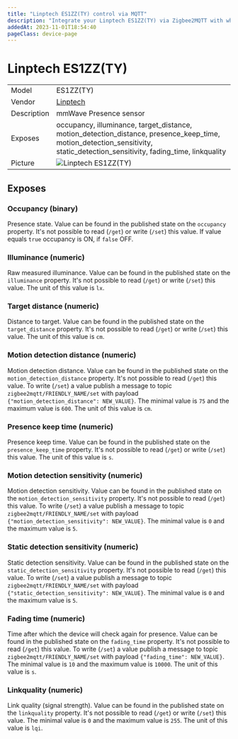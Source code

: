 ```yaml
---
title: "Linptech ES1ZZ(TY) control via MQTT"
description: "Integrate your Linptech ES1ZZ(TY) via Zigbee2MQTT with whatever smart home infrastructure you are using without the vendor's bridge or gateway."
addedAt: 2023-11-01T18:54:40
pageClass: device-page
---
```


<!-- !!!! -->
<!-- ATTENTION: This file is auto-generated through docgen! -->
<!-- You can only edit the "Notes"-Section between the two comment lines "Notes BEGIN" and "Notes END". -->
<!-- Do not use h1 or h2 heading within "## Notes"-Section. -->
<!-- !!!! -->

# Linptech ES1ZZ(TY)

|     |     |
|-----|-----|
| Model | ES1ZZ(TY)  |
| Vendor  | [Linptech](/supported-devices/#v=Linptech)  |
| Description | mmWave Presence sensor |
| Exposes | occupancy, illuminance, target_distance, motion_detection_distance, presence_keep_time, motion_detection_sensitivity, static_detection_sensitivity, fading_time, linkquality |
| Picture | ![Linptech ES1ZZ(TY)](https://www.zigbee2mqtt.io/images/devices/ES1ZZ(TY).jpg) |


<!-- Notes BEGIN: You can edit here. Add "## Notes" headline if not already present. -->


<!-- Notes END: Do not edit below this line -->




## Exposes

### Occupancy (binary)
Presence state.
Value can be found in the published state on the `occupancy` property.
It's not possible to read (`/get`) or write (`/set`) this value.
If value equals `true` occupancy is ON, if `false` OFF.

### Illuminance (numeric)
Raw measured illuminance.
Value can be found in the published state on the `illuminance` property.
It's not possible to read (`/get`) or write (`/set`) this value.
The unit of this value is `lx`.

### Target distance (numeric)
Distance to target.
Value can be found in the published state on the `target_distance` property.
It's not possible to read (`/get`) or write (`/set`) this value.
The unit of this value is `cm`.

### Motion detection distance (numeric)
Motion detection distance.
Value can be found in the published state on the `motion_detection_distance` property.
It's not possible to read (`/get`) this value.
To write (`/set`) a value publish a message to topic `zigbee2mqtt/FRIENDLY_NAME/set` with payload `{"motion_detection_distance": NEW_VALUE}`.
The minimal value is `75` and the maximum value is `600`.
The unit of this value is `cm`.

### Presence keep time (numeric)
Presence keep time.
Value can be found in the published state on the `presence_keep_time` property.
It's not possible to read (`/get`) or write (`/set`) this value.
The unit of this value is `s`.

### Motion detection sensitivity (numeric)
Motion detection sensitivity.
Value can be found in the published state on the `motion_detection_sensitivity` property.
It's not possible to read (`/get`) this value.
To write (`/set`) a value publish a message to topic `zigbee2mqtt/FRIENDLY_NAME/set` with payload `{"motion_detection_sensitivity": NEW_VALUE}`.
The minimal value is `0` and the maximum value is `5`.

### Static detection sensitivity (numeric)
Static detection sensitivity.
Value can be found in the published state on the `static_detection_sensitivity` property.
It's not possible to read (`/get`) this value.
To write (`/set`) a value publish a message to topic `zigbee2mqtt/FRIENDLY_NAME/set` with payload `{"static_detection_sensitivity": NEW_VALUE}`.
The minimal value is `0` and the maximum value is `5`.

### Fading time (numeric)
Time after which the device will check again for presence.
Value can be found in the published state on the `fading_time` property.
It's not possible to read (`/get`) this value.
To write (`/set`) a value publish a message to topic `zigbee2mqtt/FRIENDLY_NAME/set` with payload `{"fading_time": NEW_VALUE}`.
The minimal value is `10` and the maximum value is `10000`.
The unit of this value is `s`.

### Linkquality (numeric)
Link quality (signal strength).
Value can be found in the published state on the `linkquality` property.
It's not possible to read (`/get`) or write (`/set`) this value.
The minimal value is `0` and the maximum value is `255`.
The unit of this value is `lqi`.

